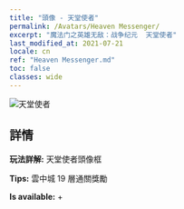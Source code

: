 ```yaml
---
title: "頭像 - 天堂使者"
permalink: /Avatars/Heaven Messenger/
excerpt: "魔法门之英雄无敌：战争纪元  天堂使者"
last_modified_at: 2021-07-21
locale: cn
ref: "Heaven Messenger.md"
toc: false
classes: wide
---
```

 ![天堂使者](/images/a/avatarFrame_43.png)

## 詳情

 **玩法詳解:** 天堂使者頭像框 

 **Tips:** 雲中城 19 層通關獎勵 

 **Is available:**  + 

